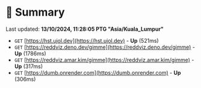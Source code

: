 # 📖 Summary
Last updated: **13/10/2024, 11:28:05 PTG "Asia/Kuala_Lumpur"**

- `GET` [https://hst.ujol.dev](https://hst.ujol.dev) - **Up** (521ms)
- `GET` [https://reddviz.deno.dev/gimme](https://reddviz.deno.dev/gimme) - **Up** (1786ms)
- `GET` [https://reddviz.amar.kim/gimme](https://reddviz.amar.kim/gimme) - **Up** (317ms)
- `GET` [https://dumb.onrender.com](https://dumb.onrender.com) - **Up** (306ms)
